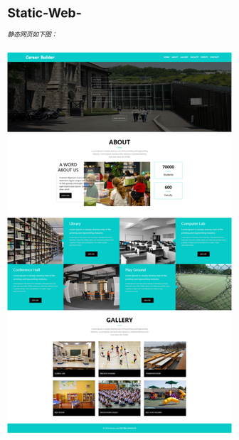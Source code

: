 # Static-Web-

###### 静态网页如下图：
![img](https://github.com/MappleTT/Static-Web-/blob/master/Project/images/完整大图.png)
